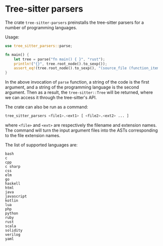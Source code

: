 # Tree-sitter parsers

The crate ```tree-sitter-parsers``` preinstalls the tree-sitter parsers for a number of programming languages.

Usage:

```rust
use tree_sitter_parsers::parse;

fn main() {
    let tree = parse("fn main() { }", "rust");
    println!("{}", tree.root_node().to_sexp());
    assert_eq!(tree.root_node().to_sexp(), "(source_file (function_item name: (identifier) parameters: (parameters) body: (block)))");
}

```
In the above invocation of `parse` function, a string of the code is the first argument, and a string of the programming language is the second argument.
Then as a result, the `tree-sitter::Tree` will be returned, where we can access it through the tree-sitter's API. 

The crate can also be run as a command: 
```bash
tree_sitter_parsers <file1>.<ext1> [ <file2>.<ext2> ... ]
```
where `<file>` and `<ext>` are respectively the filename and extension names. The command will turn the input argument files into the ASTs corresponding to the file extension names.

The list of supported languages are:
```
bash
c
cpp
c sharp
css
elm
go
haskell
html
java
javascript
kotlin
lua
php
python
ruby
rust
scala
solidity
verilog
yaml
```
